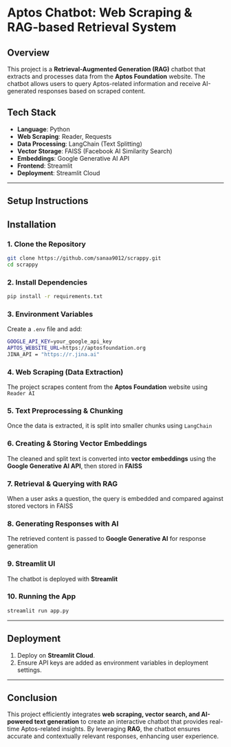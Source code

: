 # Aptos Chatbot: Web Scraping & RAG-based Retrieval System

## Overview
This project is a **Retrieval-Augmented Generation (RAG)** chatbot that extracts and processes data from the **Aptos Foundation** website. The chatbot allows users to query Aptos-related information and receive AI-generated responses based on scraped content.

## **Tech Stack**
- **Language**: Python
- **Web Scraping**: Reader, Requests
- **Data Processing**: LangChain (Text Splitting)
- **Vector Storage**: FAISS (Facebook AI Similarity Search)
- **Embeddings**: Google Generative AI API
- **Frontend**: Streamlit
- **Deployment**: Streamlit Cloud

---
## **Setup Instructions**

## Installation
### 1. Clone the Repository
```bash
git clone https://github.com/sanaa9012/scrappy.git
cd scrappy
```

### **2. Install Dependencies**
```sh
pip install -r requirements.txt
```

### **3. Environment Variables**
Create a `.env` file and add:
```sh
GOOGLE_API_KEY=your_google_api_key
APTOS_WEBSITE_URL=https://aptosfoundation.org
JINA_API = "https://r.jina.ai"
```

### **4. Web Scraping (Data Extraction)**
The project scrapes content from the **Aptos Foundation** website using `Reader AI`

### **5. Text Preprocessing & Chunking**
Once the data is extracted, it is split into smaller chunks using `LangChain`

### **6. Creating & Storing Vector Embeddings**
The cleaned and split text is converted into **vector embeddings** using the **Google Generative AI API**, then stored in **FAISS**

### **7. Retrieval & Querying with RAG**
When a user asks a question, the query is embedded and compared against stored vectors in FAISS

### **8. Generating Responses with AI**
The retrieved content is passed to **Google Generative AI** for response generation

### **9. Streamlit UI**
The chatbot is deployed with **Streamlit**

### **10. Running the App**
```sh
streamlit run app.py
```

---
## **Deployment**
1. Deploy on **Streamlit Cloud**.
2. Ensure API keys are added as environment variables in deployment settings.

---
## **Conclusion**
This project efficiently integrates **web scraping, vector search, and AI-powered text generation** to create an interactive chatbot that provides real-time Aptos-related insights. By leveraging **RAG**, the chatbot ensures accurate and contextually relevant responses, enhancing user experience.

